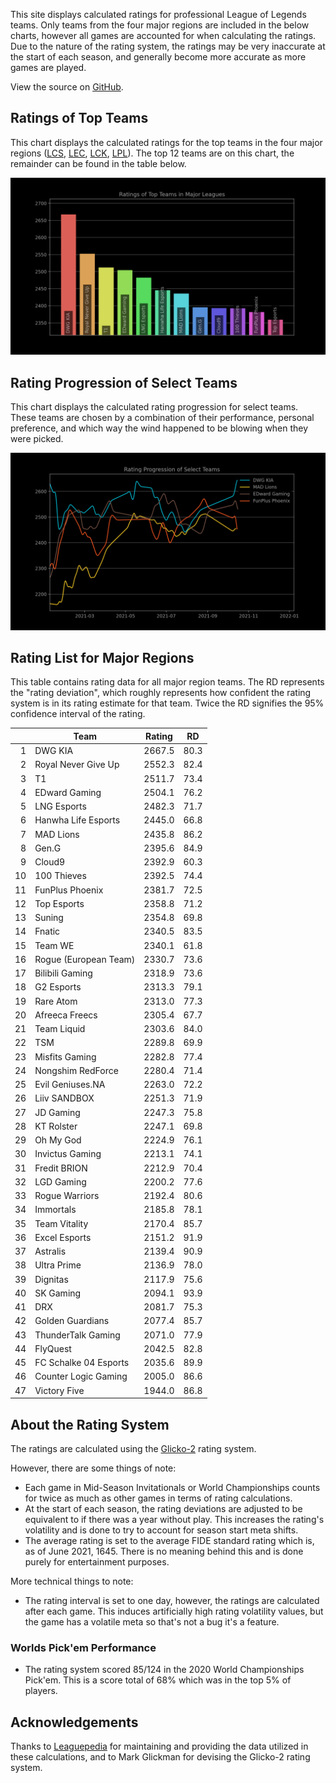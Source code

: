 This site displays calculated ratings for professional League of Legends teams.
Only teams from the four major regions are included in the below charts, however
all games are accounted for when calculating the ratings. Due to the nature of
the rating system, the ratings may be very inaccurate at the start of each
season, and generally become more accurate as more games are played.

View the source on [GitHub][2].

[comment]: <> (Ratings of Teams at MSI 2021)
[comment]: <> (----------------------------)
[comment]: <> (This chart displays the ratings of teams at the Mid-Season Invitational of 2021.)
[comment]: <> (Since MSI is the first international competition of the season, ratings at the)
[comment]: <> (start of the tournament will be based heavily on a team's dominance within their)
[comment]: <> (region, so teams from minor regions may have their ratings inflated.)

Ratings of Top Teams
--------------------

This chart displays the calculated ratings for the top teams in the four major
regions ([LCS][3], [LEC][4], [LCK][5], [LPL][6]). The top 12 teams are on this
chart, the remainder can be found in the table below.

[comment]: <> (Note: the top teams from minor leagues may have their ratings inflated if they )
[comment]: <> (dominated their league. This is because if there are no inter-region games, )
[comment]: <> (one's rating is solely based on their performance within their region.)

![image missing](https://raw.githubusercontent.com/xtevenx/ProRankings/master/data/output_bar.png "Ratings of Top Teams")

Rating Progression of Select Teams
----------------------------------

This chart displays the calculated rating progression for select teams. These
teams are chosen by a combination of their performance, personal preference, and
which way the wind happened to be blowing when they were picked.

![image missing](https://raw.githubusercontent.com/xtevenx/ProRankings/master/data/output_line.png "Rating Progression of Select Teams")

Rating List for Major Regions
-----------------------------

This table contains rating data for all major region teams. The RD represents
the "rating deviation", which roughly represents how confident the rating system
is in its rating estimate for that team. Twice the RD signifies the 95%
confidence interval of the rating.

| | Team | Rating | RD |
| --: | --- | :-: | :-: |
| 1 | DWG KIA | 2667.5 | 80.3 |
| 2 | Royal Never Give Up | 2552.3 | 82.4 |
| 3 | T1 | 2511.7 | 73.4 |
| 4 | EDward Gaming | 2504.1 | 76.2 |
| 5 | LNG Esports | 2482.3 | 71.7 |
| 6 | Hanwha Life Esports | 2445.0 | 66.8 |
| 7 | MAD Lions | 2435.8 | 86.2 |
| 8 | Gen.G | 2395.6 | 84.9 |
| 9 | Cloud9 | 2392.9 | 60.3 |
| 10 | 100 Thieves | 2392.5 | 74.4 |
| 11 | FunPlus Phoenix | 2381.7 | 72.5 |
| 12 | Top Esports | 2358.8 | 71.2 |
| 13 | Suning | 2354.8 | 69.8 |
| 14 | Fnatic | 2340.5 | 83.5 |
| 15 | Team WE | 2340.1 | 61.8 |
| 16 | Rogue (European Team) | 2330.7 | 73.6 |
| 17 | Bilibili Gaming | 2318.9 | 73.6 |
| 18 | G2 Esports | 2313.3 | 79.1 |
| 19 | Rare Atom | 2313.0 | 77.3 |
| 20 | Afreeca Freecs | 2305.4 | 67.7 |
| 21 | Team Liquid | 2303.6 | 84.0 |
| 22 | TSM | 2289.8 | 69.9 |
| 23 | Misfits Gaming | 2282.8 | 77.4 |
| 24 | Nongshim RedForce | 2280.4 | 71.4 |
| 25 | Evil Geniuses.NA | 2263.0 | 72.2 |
| 26 | Liiv SANDBOX | 2251.3 | 71.9 |
| 27 | JD Gaming | 2247.3 | 75.8 |
| 28 | KT Rolster | 2247.1 | 69.8 |
| 29 | Oh My God | 2224.9 | 76.1 |
| 30 | Invictus Gaming | 2213.1 | 74.1 |
| 31 | Fredit BRION | 2212.9 | 70.4 |
| 32 | LGD Gaming | 2200.2 | 77.6 |
| 33 | Rogue Warriors | 2192.4 | 80.6 |
| 34 | Immortals | 2185.8 | 78.1 |
| 35 | Team Vitality | 2170.4 | 85.7 |
| 36 | Excel Esports | 2151.2 | 91.9 |
| 37 | Astralis | 2139.4 | 90.9 |
| 38 | Ultra Prime | 2136.9 | 78.0 |
| 39 | Dignitas | 2117.9 | 75.6 |
| 40 | SK Gaming | 2094.1 | 93.9 |
| 41 | DRX | 2081.7 | 75.3 |
| 42 | Golden Guardians | 2077.4 | 85.7 |
| 43 | ThunderTalk Gaming | 2071.0 | 77.9 |
| 44 | FlyQuest | 2042.5 | 82.8 |
| 45 | FC Schalke 04 Esports | 2035.6 | 89.9 |
| 46 | Counter Logic Gaming | 2005.0 | 86.6 |
| 47 | Victory Five | 1944.0 | 86.8 |

About the Rating System
-----------------------

The ratings are calculated using the [Glicko-2][1] rating system.

However, there are some things of note:

*   Each game in Mid-Season Invitationals or World Championships counts for
    twice as much as other games in terms of rating calculations.
*   At the start of each season, the rating deviations are adjusted to be
    equivalent to if there was a year without play. This increases the rating's
    volatility and is done to try to account for season start meta shifts.
*   The average rating is set to the average FIDE standard rating which is, as
    of June 2021, 1645. There is no meaning behind this and is done purely for
    entertainment purposes.

More technical things to note:

*   The rating interval is set to one day, however, the ratings are calculated
    after each game. This induces artificially high rating volatility values,
    but the game has a volatile meta so that's not a bug it's a feature.

### Worlds Pick'em Performance

*   The rating system scored 85/124 in the 2020 World Championships Pick'em.
    This is a score total of 68% which was in the top 5% of players.

Acknowledgements
----------------

Thanks to [Leaguepedia][7] for maintaining and providing the data utilized in
these calculations, and to Mark Glickman for devising the Glicko-2 rating
system.

[1]: http://www.glicko.net/glicko/glicko2.pdf
[2]: https://github.com/xtevenx/ProRankings
[3]: https://lol.fandom.com/wiki/LCS/2021_Season
[4]: https://lol.fandom.com/wiki/LEC/2021_Season
[5]: https://lol.fandom.com/wiki/LCK/2021_Season
[6]: https://lol.fandom.com/wiki/LPL/2021_Season
[7]: https://lol.fandom.com/Help:API_Documentation
